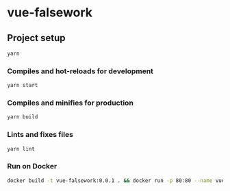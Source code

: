 # vue-falsework

## Project setup
```bash
yarn
```

### Compiles and hot-reloads for development
```bash
yarn start
```

### Compiles and minifies for production
```bash
yarn build
```

### Lints and fixes files
```bash
yarn lint
```

### Run on Docker
```bash
docker build -t vue-falsework:0.0.1 . && docker run -p 80:80 --name vue-demo vue-test:0.0.1 
```
